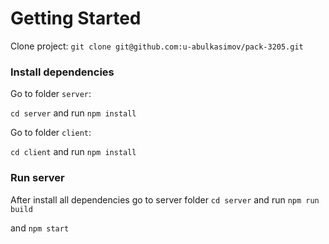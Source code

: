 # Getting Started

Clone project: 
`git clone git@github.com:u-abulkasimov/pack-3205.git`

### Install dependencies

Go to folder `server`:

`cd server` and run `npm install`

Go to folder `client`:

`cd client` and run `npm install`

### Run server

After install all dependencies go to server folder `cd server` and run `npm run build`

and `npm start`
